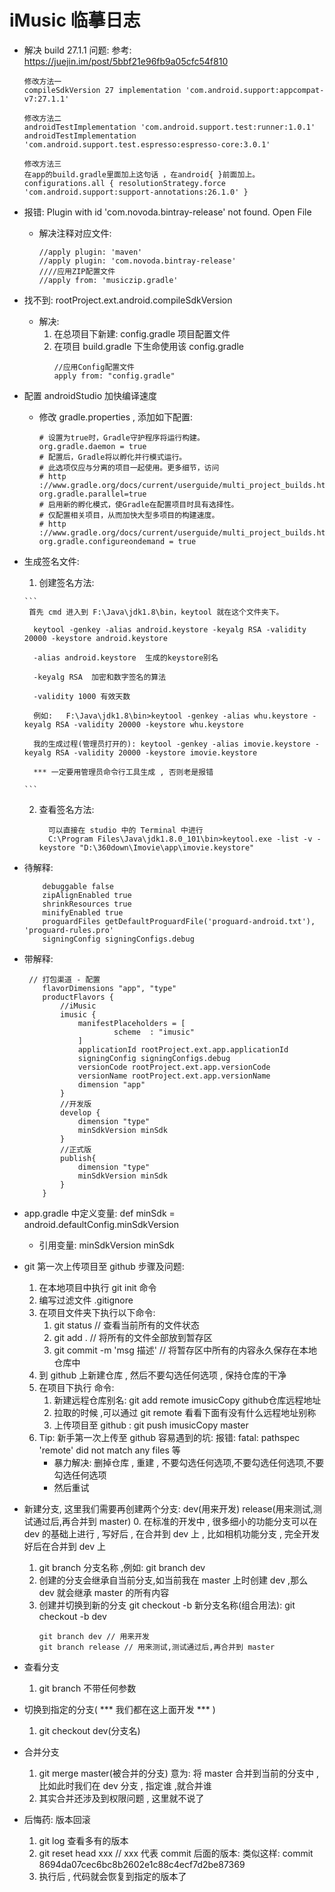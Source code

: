 # iMusic 临摹日志
- 解决 build 27.1.1 问题: 参考: https://juejin.im/post/5bbf21e96fb9a05cfc54f810
    ```
    修改方法一
    compileSdkVersion 27 implementation 'com.android.support:appcompat-v7:27.1.1'
    
    修改方法二
    androidTestImplementation 'com.android.support.test:runner:1.0.1'
    androidTestImplementation 'com.android.support.test.espresso:espresso-core:3.0.1'

    修改方法三
    在app的build.gradle里面加上这句话 ，在android{ }前面加上。
    configurations.all { resolutionStrategy.force 'com.android.support:support-annotations:26.1.0' }
    ```
    
- 报错: Plugin with id 'com.novoda.bintray-release' not found. Open File
  + 解决注释对应文件: 
    ```
    //apply plugin: 'maven'
    //apply plugin: 'com.novoda.bintray-release'
    ////应用ZIP配置文件
    //apply from: 'musiczip.gradle'

    ```

- 找不到: rootProject.ext.android.compileSdkVersion
    + 解决: 
        1. 在总项目下新建: config.gradle 项目配置文件
        2. 在项目 build.gradle 下生命使用该 config.gradle
            ```
            //应用Config配置文件
            apply from: "config.gradle"
            ```
            
- 配置 androidStudio 加快编译速度
    + 修改 gradle.properties , 添加如下配置: 
        ```
        # 设置为true时，Gradle守护程序将运行构建。
        org.gradle.daemon = true
        # 配置后，Gradle将以孵化并行模式运行。
        # 此选项仅应与分离的项目一起使用。更多细节，访问
        # http ://www.gradle.org/docs/current/userguide/multi_project_builds.html#sec:decoupled_projects
        org.gradle.parallel=true
        # 启用新的孵化模式，使Gradle在配置项目时具有选择性。
        # 仅配置相关项目，从而加快大型多项目的构建速度。
        # http ://www.gradle.org/docs/current/userguide/multi_project_builds.html#sec:configuration_on_demand
        org.gradle.configureondemand = true
        ```
 
- 生成签名文件: 

    1. 创建签名方法:
    
      ```
       首先 cmd 进入到 F:\Java\jdk1.8\bin，keytool 就在这个文件夹下。
            
        keytool -genkey -alias android.keystore -keyalg RSA -validity 20000 -keystore android.keystore
    
        -alias android.keystore  生成的keystore别名
    
        -keyalg RSA  加密和数字签名的算法
    
        -validity 1000 有效天数
    
        例如:   F:\Java\jdk1.8\bin>keytool -genkey -alias whu.keystore -keyalg RSA -validity 20000 -keystore whu.keystore
    
        我的生成过程(管理员打开的): keytool -genkey -alias imovie.keystore -keyalg RSA -validity 20000 -keystore imovie.keystore
        
        *** 一定要用管理员命令行工具生成 , 否则老是报错 
               
      ```
    2. 查看签名方法:
        ```
          可以直接在 studio 中的 Terminal 中进行
          C:\Program Files\Java\jdk1.8.0_101\bin>keytool.exe -list -v -keystore "D:\360down\Imovie\app\imovie.keystore"
        ```
   
- 待解释: 
    ```
        debuggable false
        zipAlignEnabled true
        shrinkResources true
        minifyEnabled true
        proguardFiles getDefaultProguardFile('proguard-android.txt'), 'proguard-rules.pro'
        signingConfig signingConfigs.debug
    ```
    
- 带解释: 
    ```
     // 打包渠道 - 配置
        flavorDimensions "app", "type"
        productFlavors {
            //iMusic
            imusic {
                manifestPlaceholders = [
                        scheme  : "imusic"
                ]
                applicationId rootProject.ext.app.applicationId
                signingConfig signingConfigs.debug
                versionCode rootProject.ext.app.versionCode
                versionName rootProject.ext.app.versionName
                dimension "app"
            }
            //开发版
            develop {
                dimension "type"
                minSdkVersion minSdk
            }
            //正式版
            publish{
                dimension "type"
                minSdkVersion minSdk
            }
        }
    ```
 
- app.gradle 中定义变量: def minSdk = android.defaultConfig.minSdkVersion
    + 引用变量:  minSdkVersion minSdk
    
- git 第一次上传项目至 github 步骤及问题:
    1. 在本地项目中执行 git init 命令
    2. 编写过滤文件 .gitignore
    3. 在项目文件夹下执行以下命令: 
        1. git status // 查看当前所有的文件状态
        2. git add . // 将所有的文件全部放到暂存区
        3. git commit -m 'msg 描述' // 将暂存区中所有的内容永久保存在本地仓库中 
    4. 到 github 上新建仓库 , 然后不要勾选任何选项 , 保持仓库的干净
    5. 在项目下执行 命令:
        1. 新建远程仓库别名: git add remote imusicCopy github仓库远程地址
        2. 拉取的时候 ,可以通过 git remote 看看下面有没有什么远程地址别称
        3. 上传项目至 github : git push imusicCopy master
    6. Tip: 新手第一次上传至 github 容易遇到的坑: 报错: fatal: pathspec 'remote' did not match any files 等
        + 暴力解决: 删掉仓库 , 重建 , 不要勾选任何选项,不要勾选任何选项,不要勾选任何选项
        + 然后重试
        
- 新建分支, 这里我们需要再创建两个分支: dev(用来开发) release(用来测试,测试通过后,再合并到 master)
    0. 在标准的开发中 , 很多细小的功能分支可以在 dev 的基础上进行 , 写好后 , 在合并到 dev 上 , 比如相机功能分支 , 完全开发好后在合并到 dev 上
    1. git branch 分支名称  ,例如: git branch dev
    2. 创建的分支会继承自当前分支,如当前我在 master 上时创建 dev ,那么 dev 就会继承 master 的所有内容
    3. 创建并切换到新的分支 git checkout -b 新分支名称(组合用法): git checkout -b dev
        ```
        git branch dev // 用来开发
        git branch release // 用来测试,测试通过后,再合并到 master
        ```
    
- 查看分支
    1. git branch 不带任何参数
    
- 切换到指定的分支( *** 我们都在这上面开发 *** )
    1. git checkout dev(分支名)
    
- 合并分支
    1. git merge master(被合并的分支)   意为: 将 master 合并到当前的分支中 ,比如此时我们在 dev 分支 , 指定谁 ,就合并谁
    2. 其实合并还涉及到权限问题 , 这里就不说了
    
- 后悔药: 版本回滚
    1. git log 查看多有的版本
    2. git reset head xxx // xxx 代表 commit 后面的版本: 类似这样: commit 8694da07cec6bc8b2602e1c88c4ecf7d2be87369
    3. 执行后 , 代码就会恢复到指定的版本了
    